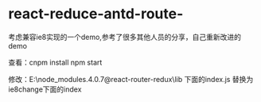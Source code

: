 # react-reduce-antd-route-
考虑兼容ie8实现的一个demo,参考了很多其他人员的分享，自己重新改进的demo

查看：cnpm install
      npm start

修改：E:\node_modules\.4.0.7@react-router-redux\lib 下面的index.js 替换为ie8change下面的index
